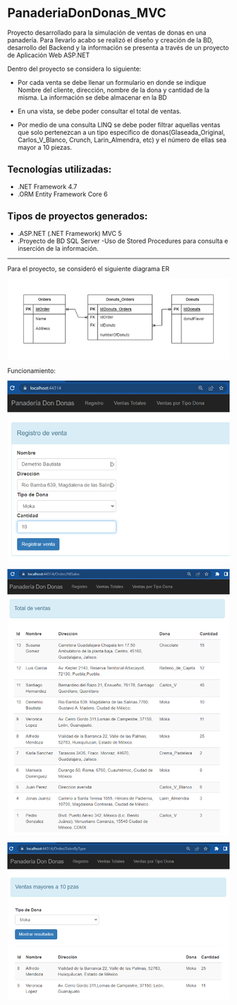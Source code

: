 # PanaderiaDonDonas_MVC
Proyecto desarrollado para la simulación de ventas de donas en una panadería.
Para llevarlo acabo se realizó el diseño y creación de la BD, desarrollo del Backend y la información se presenta a través de un proyecto de Aplicación Web ASP.NET

Dentro del proyecto se considera lo siguiente:

* Por cada venta se debe llenar un formulario en donde se indique Nombre del cliente, dirección, nombre de la dona y cantidad de la misma. La información se debe almacenar en la BD

* En una vista, se debe poder consultar el total de ventas.

* Por medio de una consulta LINQ se debe poder filtrar aquellas ventas que solo pertenezcan a un tipo especifico de donas(Glaseada_Original, Carlos_V_Blanco, Crunch, Larin_Almendra, etc) y el número de ellas sea mayor a 10 piezas.


## Tecnologías utilizadas:
* .NET Framework 4.7
* .ORM Entity Framework Core 6

## Tipos de proyectos generados:
* .ASP.NET (.NET Framework) MVC 5
* .Proyecto de BD SQL Server
	-Uso de Stored Procedures para consulta e inserción de la información.
---
Para el proyecto, se consideró el siguiente diagrama ER

   ![Diagrama ER](https://github.com/ivan3911/PanaderiaDonDonas_MVC/blob/main/assets/DiagramaER_DonDonas.png)

Funcionamiento:

   ![RegistroDeVenta](https://github.com/ivan3911/PanaderiaDonDonas_MVC/blob/main/assets/RegistroDeVenta.png)


   ![VentasTotales](https://github.com/ivan3911/PanaderiaDonDonas_MVC/blob/main/assets/VentasTotales.png)


   ![VentasPorTipoDona](https://github.com/ivan3911/PanaderiaDonDonas_MVC/blob/main/assets/VentasPorTipoDona.png)

